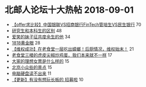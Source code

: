 # 北邮人论坛十大热帖 2018-09-01

- [【offer求比较】中国银联VS招商银行FinTech管培生VS民生银行](https://bbs.byr.cn/article/Job/1986117) 70
- [研究生和本科生的区别](https://bbs.byr.cn/article/Talking/6039589) 48
- [爱笑的妹子征共度余生的他](https://bbs.byr.cn/article/Friends/1886831) 34
- [1818黄金眼](https://bbs.byr.cn/article/Joke/726547) 28
- [【维权成功】在老食堂一层吃出蟑螂！后厨情况，维权始末！](https://bbs.byr.cn/article/Food/495848) 21
- [老食堂三楼的虎皮尖椒炒鸡蛋，我们本来就不一样](https://bbs.byr.cn/article/Picture/3219949) 17
- [大家的理想女票是什么样的](https://bbs.byr.cn/article/Feeling/3075389) 15
- [北京小众些的景点](https://bbs.byr.cn/article/Travel/140052) 15
- [电脑硬盘读不出来](https://bbs.byr.cn/article/HardWare/221330) 11
- [【更新】有没有想玩长板的 招募啦](https://bbs.byr.cn/article/Sk8/41914) 10


